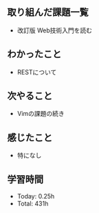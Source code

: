 ## 取り組んだ課題一覧
- 改訂版 Web技術入門を読む
## わかったこと
- RESTについて
## 次やること
- Vimの課題の続き
## 感じたこと
- 特になし
## 学習時間
- Today: 0.25h
- Total: 431h